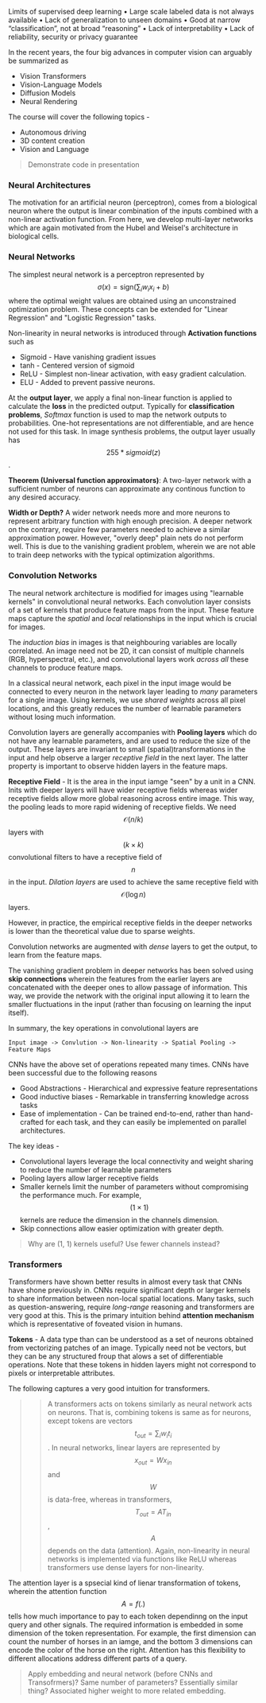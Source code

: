 
Limits of supervised deep learning
• Large scale labeled data is not always available
• Lack of generalization to unseen domains
• Good at narrow “classification”, not at broad “reasoning”
• Lack of interpretability
• Lack of reliability, security or privacy guarantee

In the recent years, the four big advances in computer vision can arguably be summarized as 

- Vision Transformers
- Vision-Language Models
- Diffusion Models
- Neural Rendering

The course will cover the following topics - 
- Autonomous driving 
- 3D content creation
- Vision and Language

> Demonstrate code in presentation

### Neural Architectures
The motivation for an artificial neuron (perceptron), comes from a biological neuron where the output is linear combination of the inputs combined with a non-linear activation function. From here, we develop multi-layer networks which are again motivated from the Hubel and Weisel's architecture in biological cells. 

### Neural Networks
The simplest neural network is a perceptron represented by $$ \sigma (x) = \text{sign}(\sum_i w_i x_i + b)$$ where the optimal weight values are obtained using an unconstrained optimization problem. These concepts can be extended for "Linear Regression" and "Logistic Regression" tasks.

Non-linearity in neural networks is introduced through **Activation functions** such as 
- Sigmoid - Have vanishing gradient issues
- tanh - Centered version of sigmoid
- ReLU - Simplest non-linear activation, with easy gradient calculation.
- ELU - Added to prevent passive neurons.

At the **output layer**, we apply a final non-linear function is applied to calculate the **loss** in the predicted output. Typically for **classification problems**, *Softmax* function is used to map the network outputs to probabilities. One-hot representations are not differentiable, and are hence not used for this task. In image synthesis problems, the output layer usually has $$255*sigmoid(z)$$. 

**Theorem (Universal function approximators)**: A two-layer network with a sufficient number of neurons can approximate any continous function to any desired accuracy. 

**Width or Depth?** A wider network needs more and more neurons to represent arbitrary function with high enough precision. A deeper network on the contrary, require few parameters needed to achieve a similar approximation power.
However, "overly deep" plain nets do not perform well. This is due to the vanishing gradient problem, wherein we are not able to train deep networks with the typical optimization algorithms.

### Convolution Networks
The neural network architecture is modified for images using "learnable kernels" in convolutional neural networks. Each convolution layer consists of a set of kernels that produce feature maps from the input. These feature maps capture the *spatial* and *local* relationships in the input which is crucial for images.

The *induction bias* in images is that neighbouring variables are locally correlated. An image need not be 2D, it can consist of multiple channels (RGB, hyperspectral, etc.), and convolutional layers work *across all* these channels to produce feature maps. 

In a classical neural network, each pixel in the input image would be connected to every neuron in the network layer leading to *many* parameters for a single image. Using kernels, we use *shared weights*
across all pixel locations, and this greatly reduces the number of learnable parameters without losing much information. 

Convolution layers are generally accompanies with **Pooling layers** which do not have any learnable parameters, and are used to reduce the size of the output. These layers are invariant to small (spatial)transformations in the input and help observe a larger *receptive field* in the next layer. The latter property is important to observe hidden layers in the feature maps.

**Receptive Field** - It is the area in the input iamge "seen" by a unit in a CNN. Inits with deeper layers will have wider receptive fields whereas wider receptive fields allow more global reasoning across entire image. This way, the pooling leads to more rapid widening of receptive fields.
We need $$\mathcal O(n/k)$$ layers with $$(k \times k)$$ convolutional filters to have a receptive field of $$ n $$ in the input. *Dilation layers* are used to achieve the same receptive field with $$\mathcal O(\log n)$$ layers.

However, in practice, the empirical receptive fields in the deeper networks is lower than the theoretical value due to sparse weights.

Convolution networks are augmented with *dense* layers to get the output, to learn from the feature maps. 

The vanishing gradient problem in deeper networks has been solved using **skip connections** wherein the features from the earlier layers are concatenated with the deeper ones to allow passage of information. This way, we provide the network with the original input allowing it to learn the smaller fluctuations in the input (rather than focusing on learning the input itself). 

In summary, the key operations in convolutional layers are

```Input image -> Convlution -> Non-linearity -> Spatial Pooling -> Feature Maps```

CNNs have the above set of operations repeated many times. CNNs have been successful due to the following reasons
- Good Abstractions - Hierarchical and expressive feature representations
- Good inductive biases - Remarkable in transferring knowledge across tasks
- Ease of implementation - Can be trained end-to-end, rather than hand-crafted for each task, and they can easily be implemented on parallel architectures.

The key ideas - 
- Convolutional layers leverage the local connectivity and weight sharing to reduce the number of learnable parameters
- Pooling layers allow larger receptive fields
- Smaller kernels limit the number of parameters without compromising the performance much. For example, $$(1 \times 1)$$ kernels are reduce the dimension in the channels dimension.
- Skip connections allow easier optimization with greater depth.

> Why are (1, 1) kernels useful? Use fewer channels instead?

### Transformers
Transformers have shown better results in almost every task that CNNs have shone previously in. CNNs require significant depth or larger kernels to share information between non-local spatial locations. Many tasks, such as question-answering, require *long-range* reasoning and transformers are very good at this. This is the primary intuition behind **attention mechanism** which is representative of foveated vision in humans.

**Tokens** - A data type than can be understood as a set of neurons obtained from vectorizing patches of an image. Typically need not be vectors, but they can be any structured froup that alows a set of differentiable operations. Note that these tokens in hidden layers might not correspond to pixels or interpretable attributes.

The following captures a very good intuition for transformers.
>> A transformers acts on tokens similarly as neural network acts on neurons. That is, combining tokens is same as for neurons, except tokens are vectors $$ t_{out }= \sum_i w_i t_i$$. In neural networks, linear layers are represented by $$x_{out} = W x_{in}$$ and $$W$$ is data-free, whereas in transformers, $$T_{out} = AT_{in}$$, $$A$$ depends on the data (attention). Again, non-linearity in neural networks is implemented via functions like ReLU whereas transformers use dense layers for non-linearity.

The attention layer is a spsecial kind of lienar transformation of tokens, wherein the attention function $$A = f(.)$$ tells how much importance to pay to each token dependinng on the input query and other signals. The required information is embedded in some dimension of the token representation. For example, the first dimension can count the number of horses in an iamge, and the bottom 3 dimensions can encode the color of the horse on the right. Attention has this flexibility to different allocations address different parts of a query.

> Apply embedding and neural network (before CNNs and Transofrmers)? Same number of parameters? Essentially similar thing? Associated higher weight to more related embedding.



